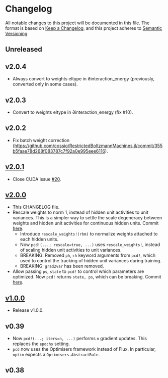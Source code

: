 # Changelog

All notable changes to this project will be documented in this file. The format is based on [Keep a Changelog](https://keepachangelog.com/en/1.0.0/), and this project adheres to [Semantic Versioning](https://semver.org/spec/v2.0.0.html).

## Unreleased

## v2.0.4

- Always convert to weights eltype in ∂interaction_energy (previously, converted only in some cases).

## v2.0.3

- Convert to weights eltype in ∂interaction_energy (fix #10).

## v2.0.2

- Fix batch weight correction (https://github.com/cossio/RestrictedBoltzmannMachines.jl/commit/355b5faae78d268f083787c7f92a0e995eee6116).

## [v2.0.1](https://github.com/cossio/RestrictedBoltzmannMachines.jl/releases/tag/v2.0.1)

- Close CUDA issue [#20](https://github.com/cossio/RestrictedBoltzmannMachines.jl/issues/20).

## [v2.0.0](https://github.com/cossio/RestrictedBoltzmannMachines.jl/releases/tag/v2.0.0)

- This CHANGELOG file.
- Rescale weights to norm 1, instead of hidden unit activities to unit variances. This is a simpler way to settle the scale degeneracy between weights and hidden unit activities for continuous hidden units. Commit [here](https://github.com/cossio/RestrictedBoltzmannMachines.jl/commit/4cae554013d7b6ab97a900910ff67d2a43d263b0).
    * Introduce `rescale_weights!(rbm)` to normalize weights attached to each hidden units.
    * Now `pcd!(...; rescale=true, ...)` uses `rescale_weights!`, instead of scaling hidden unit activities to unit variances.
    * BREAKING: Removed `ρh`, `ϵh` keyword arguments from `pcd!`, which used to control the tracking of hidden unit variances during training.
    * BREAKING: `grad2var` has been removed.
- Allow passing `ps`, `state` to `pcd!` to control which parameters are optimized. Now `pcd!` returns `state, ps`, which can be breaking. Commit [here](https://github.com/cossio/RestrictedBoltzmannMachines.jl/commit/05fade7e567f557dba457c287ca4ebf0faab14d4).

## [v1.0.0](https://github.com/cossio/RestrictedBoltzmannMachines.jl/commit/9eeb7cf313362258d2cb8a83f725c382049a9d44)

- Release v1.0.0.

## v0.39

- Now `pcd!(...; iters=n, ...)` performs `n` gradient updates. This replaces the `epochs` setting.
- `pcd` now uses the Optimisers framework instead of Flux. In particular, `optim` expects a `Optimisers.AbstractRule`.

## v0.38
